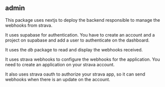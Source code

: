 ## admin

This package uses nextjs to deploy the backend responsible to manage the webhooks from strava.

It uses supabase for authentication. You have to create an account and a project on supabase and add a user to authenticate on the dashboard.

It uses the _db_ package to read and display the webhooks received.

It uses strava webhooks to configure the webhooks for the application. You need to create an application on your strava account.

It also uses strava oauth to authorize your strava app, so it can send webhooks when there is an update on the account.
